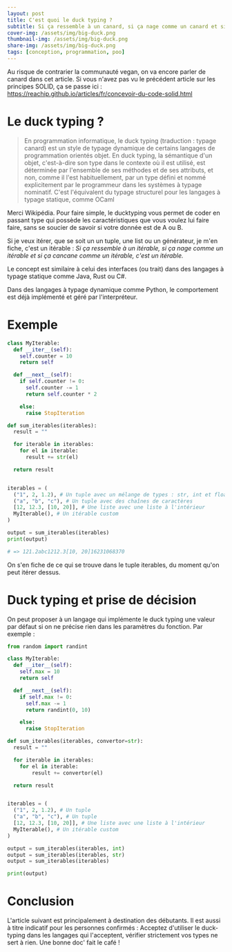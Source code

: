 ```yaml
---
layout: post
title: C'est quoi le duck typing ?
subtitle: Si ça ressemble à un canard, si ça nage comme un canard et si ça cancane comme un canard, c'est un canard.
cover-img: /assets/img/big-duck.png
thumbnail-img: /assets/img/big-duck.png
share-img: /assets/img/big-duck.png
tags: [conception, programmation, poo]
---
```

Au risque de contrarier la communauté vegan, on va encore parler de canard dans cet article.
Si vous n'avez pas vu le précédent article sur les principes SOLID, ça se passe ici : <a href="https://reachip.github.io/articles/fr/concevoir-du-code-solid.html">https://reachip.github.io/articles/fr/concevoir-du-code-solid.html</a>

# Le duck typing ?

> En programmation informatique, le duck typing (traduction : typage canard) est un style de typage dynamique de certains langages de programmation orientés objet. En duck typing, la sémantique d'un objet, c'est-à-dire son type dans le contexte où il est utilisé, est déterminée par l'ensemble de ses méthodes et de ses attributs, et non, comme il l'est habituellement, par un type défini et nommé explicitement par le programmeur dans les systèmes à typage nominatif. C'est l'équivalent du typage structurel pour les langages à typage statique, comme OCaml

Merci Wikipédia. Pour faire simple, le ducktyping vous permet de coder en passant type qui possède les caractéristiques que vous voulez lui faire faire, sans se soucier de savoir si votre donnée est de A ou B.

Si je veux itérer, que se soit un un tuple, une list ou un générateur, je m'en fiche, c'est un itérable : *Si ça ressemble à un itérable, si ça nage comme un itérable et si ça cancane comme un itérable, c'est un itérable.*

Le concept est similaire à celui des interfaces (ou trait) dans des langages à typage statique comme Java, Rust ou C#. 

Dans des langages à typage dynamique comme Python, le comportement est déjà implémenté et géré par l'interpréteur.

# Exemple

```python
class MyIterable:
  def __iter__(self):
    self.counter = 10
    return self

  def __next__(self):
    if self.counter != 0:
      self.counter -= 1
      return self.counter * 2

    else:
      raise StopIteration

def sum_iterables(iterables):
  result = ""

  for iterable in iterables:
    for el in iterable:
      result += str(el)

  return result


iterables = (
  ("1", 2, 1.2), # Un tuple avec un mélange de types : str, int et float
  ("a", "b", "c"), # Un tuple avec des chaînes de caractères
  [12, 12.3, [10, 20]], # Une liste avec une liste à l'intérieur
  MyIterable(), # Un itérable custom
)

output = sum_iterables(iterables)
print(output)

# => 121.2abc1212.3[10, 20]16231068370
```    

On s'en fiche de ce qui se trouve dans le tuple iterables, du moment qu'on peut itérer dessus.

# Duck typing et prise de décision

On peut proposer à un langage qui implémente le duck typing une valeur par défaut si on ne précise rien dans les paramètres du fonction. Par exemple : 

```python
from random import randint

class MyIterable:
  def __iter__(self):
    self.max = 10
    return self

  def __next__(self):
    if self.max != 0:
      self.max -= 1
      return randint(0, 10)

    else:
      raise StopIteration

def sum_iterables(iterables, convertor=str):
  result = ""

  for iterable in iterables:
    for el in iterable:
        result += convertor(el)

  return result


iterables = (
  ("1", 2, 1.2), # Un tuple 
  ("a", "b", "c"), # Un tuple
  [12, 12.3, [10, 20]], # Une liste avec une liste à l'intérieur
  MyIterable(), # Un itérable custom
)

output = sum_iterables(iterables, int)
output = sum_iterables(iterables, str)
output = sum_iterables(iterables)

print(output)
```

# Conclusion

L'article suivant est principalement à destination des débutants. Il est aussi à titre indicatif pour les personnes confirmés : Acceptez d'utiliser le duck-typing dans les langages qui l'acceptent, vérifier strictement vos types ne sert à rien. Une bonne doc' fait le café !